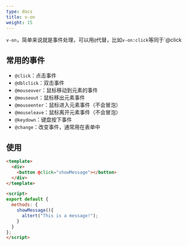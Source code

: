 ```yaml
---
type: docs
title: v-on
weight: 15
---
```



`v-on`，简单来说就是事件处理，可以用`@`代替，比如`v-on:click`等同于`@click

## 常用的事件

- `@click`：点击事件
- `@dblclick`：双击事件
- `@mouseover`：鼠标移动到元素的事件
- `@mouseout`：鼠标移出元素事件
- `@mouseenter`：鼠标进入元素事件（不会冒泡）
- `@mouseleave`：鼠标离开元素事件（不会冒泡）
- `@keydown`：键盘按下事件
- `@change`：改变事件，通常用在表单中

## 使用

```html
<template>
  <div>
    <button @click="showMessage"></button>
  </div>
</template>

<script>
export default {
  methods: {
    showMessage(){
      altert("This is a message!");
    }
  }
};
</script>
```